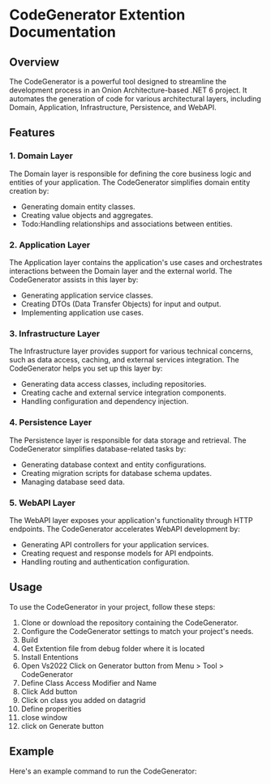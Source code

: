 # CodeGenerator Extention Documentation

## Overview

The CodeGenerator is a powerful tool designed to streamline the development process in an Onion Architecture-based .NET 6 project. It automates the generation of code for various architectural layers, including Domain, Application, Infrastructure, Persistence, and WebAPI.

## Features

### 1. Domain Layer

The Domain layer is responsible for defining the core business logic and entities of your application. The CodeGenerator simplifies domain entity creation by:

- Generating domain entity classes.
- Creating value objects and aggregates.
- Todo:Handling relationships and associations between entities. 

### 2. Application Layer

The Application layer contains the application's use cases and orchestrates interactions between the Domain layer and the external world. The CodeGenerator assists in this layer by:

- Generating application service classes.
- Creating DTOs (Data Transfer Objects) for input and output.
- Implementing application use cases.

### 3. Infrastructure Layer

The Infrastructure layer provides support for various technical concerns, such as data access, caching, and external services integration. The CodeGenerator helps you set up this layer by:

- Generating data access classes, including repositories.
- Creating cache and external service integration components.
- Handling configuration and dependency injection.

### 4. Persistence Layer

The Persistence layer is responsible for data storage and retrieval. The CodeGenerator simplifies database-related tasks by:

- Generating database context and entity configurations.
- Creating migration scripts for database schema updates.
- Managing database seed data.

### 5. WebAPI Layer

The WebAPI layer exposes your application's functionality through HTTP endpoints. The CodeGenerator accelerates WebAPI development by:

- Generating API controllers for your application services.
- Creating request and response models for API endpoints.
- Handling routing and authentication configuration.

## Usage

To use the CodeGenerator in your project, follow these steps:

1. Clone or download the repository containing the CodeGenerator.
2. Configure the CodeGenerator settings to match your project's needs.
3. Build
4. Get Extention file from debug folder where it is located
5. Install Ententions
6. Open Vs2022 Click on Generator button from Menu > Tool > CodeGenerator
7. Define Class Access Modifier and Name
8. Click Add button
9. Click on class you added on datagrid
10. Define properities
11. close window
12. click on Generate button

## Example

Here's an example command to run the CodeGenerator:

